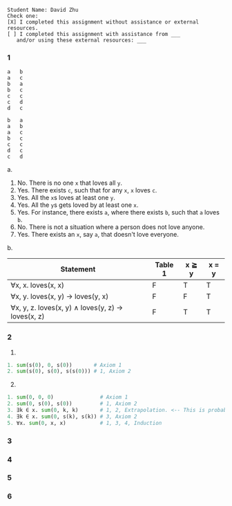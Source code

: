 ```
Student Name: David Zhu
Check one:
[X] I completed this assignment without assistance or external resources.
[ ] I completed this assignment with assistance from ___
   and/or using these external resources: ___
```

### 1

```
a	b
a	c
b	a
b	c
c	c
c	d
d	c

b	a
a	b
a	c
b	c
c	c
d	c
c	d
```
a.
  1. No. There is no one `x` that loves all `y`.
  2. Yes. There exists `c`, such that for any `x`, `x` loves `c`.
  3. Yes. All the `x`s loves at least one `y`.
  4. Yes. All the `y`s gets loved by at least one `x`.
  5. Yes. For instance, there exists `a`, where there exists `b`, such that `a` loves `b`.
  6. No. There is not a situation where a person does not love anyone.
  7. Yes. There exists an `x`, say `a`, that doesn't love everyone.

b.

| Statement                                         | Table 1 | x ≧ y | x = y |
| ------------------------------------------------- | ------- | ----- | ----- |
| ∀x, x. loves(x, x)                                | F       | T     | T     |
| ∀x, y. loves(x, y) → loves(y, x)                  | F       | F     | T     |
| ∀x, y, z. loves(x, y) ∧ loves(y, z) → loves(x, z) | F       | T     | T     |

### 2

1.

```python
1. sum(s(0), 0, s(0))       # Axiom 1
2. sum(s(0), s(0), s(s(0))) # 1, Axiom 2
```

2.

```python
1. sum(0, 0, 0)               # Axiom 1
2. sum(0, s(0), s(0))         # 1, Axiom 2
3. ∃k ∈ x. sum(0, k, k)       # 1, 2, Extrapolation. <-- This is probably not a real rule.
4. ∃k ∈ x. sum(0, s(k), s(k)) # 3, Axiom 2
5. ∀x. sum(0, x, x)           # 1, 3, 4, Induction
```

### 3

### 4

### 5

### 6
